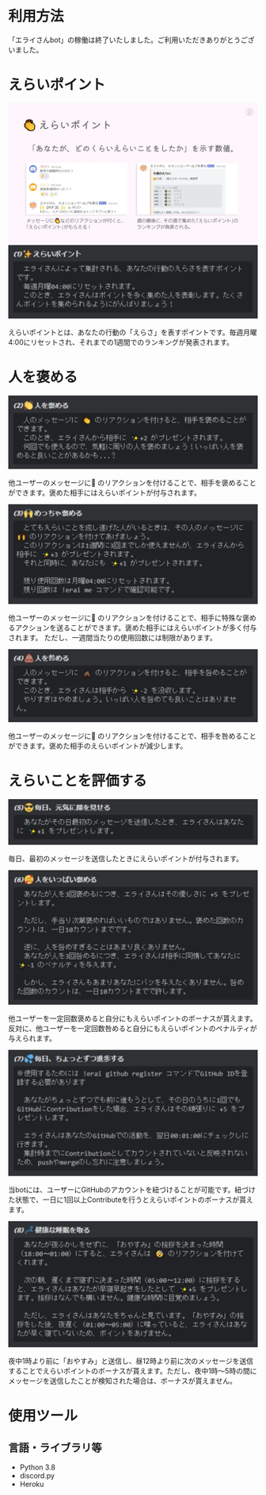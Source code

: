 # 利用方法

「エライさんbot」の稼働は終了いたしました。ご利用いただきありがとうございました。

# えらいポイント

![えらいポイント](page2.webp)
![チュートリアル1](tutorial1.webp)

えらいポイントとは、あなたの行動の「えらさ」を表すポイントです。毎週月曜4:00にリセットされ、それまでの1週間でのランキングが発表されます。

# 人を褒める

![チュートリアル2](tutorial2.webp)

他ユーザーのメッセージに👏 のリアクションを付けることで、相手を褒めることができます。褒めた相手にはえらいポイントが付与されます。

![チュートリアル3](tutorial3.webp)

他ユーザーのメッセージに🙌 のリアクションを付けることで、相手に特殊な褒めるアクションを送ることができます。褒めた相手にはえらいポイントが多く付与されます。
ただし、一週間当たりの使用回数には制限があります。

![チュートリアル4](tutorial4.webp)

他ユーザーのメッセージに💩 のリアクションを付けることで、相手を咎めることができます。褒めた相手のえらいポイントが減少します。

# えらいことを評価する

![チュートリアル5](tutorial5.webp)

毎日、最初のメッセージを送信したときにえらいポイントが付与されます。

![チュートリアル6](tutorial6.webp)

他ユーザーを一定回数褒めると自分にもえらいポイントのボーナスが貰えます。反対に、他ユーザーを一定回数咎めると自分にもえらいポイントのペナルティが与えられます。

![チュートリアル7](tutorial7.webp)

当botには、ユーザーにGitHubのアカウントを紐づけることが可能です。紐づけた状態で、一日に1回以上Contributeを行うとえらいポイントのボーナスが貰えます。

![チュートリアル8](tutorial8.webp)

夜中1時より前に「おやすみ」と送信し、昼12時より前に次のメッセージを送信することでえらいポイントのボーナスが貰えます。ただし、夜中1時～5時の間にメッセージを送信したことが検知された場合は、ボーナスが貰えません。

# 使用ツール

## 言語・ライブラリ等

* Python 3.8
* discord.py
* Heroku
